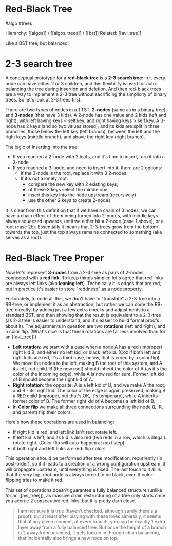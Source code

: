 # Red-Black Tree

#algo #trees

Hierarchy: [[algos]] / [[algos_trees]] / [[bst]]
Related: [[avl_tree]]

Like a BST tree, but balanced.

# 2-3 search tree

A conceptual prototype for a **red-black tree** is a **2-3 search tree**: in it every node can have either 2 or 3 children, and this flexibility is used for auto-balancing the tree during insertion and deletion. And then red-black trees are a way to implement a 2-3 tree without sacrificing the simplicity of binary trees. So let's look at 2-3 trees first.

There are two types of nodes in a TTST: **2-nodes** (same as in a binary tree), and **3-nodes** (that have 3 kids). A 2-node has one value and 2 kids (left and right), with left having keys < self.key, and right having keys > self.key. A 3-node has 2 keys (and so two values stored), and its kids are split in three branches: those below the left key (left branch), between the left and the right keys (middle branch), and above the right key (right branch).

The logic of inserting into the tree:
* If you reached a 2-node with 2 leafs, and it's time to insert, turn it into a 3-node
* If you reached a 3-node, and need to insert into it, there are 2 options:
    * If the 3-node is the root, replace it with 3 2-nodes
    * If it's not a lonely root:
        * compare the new key with 2 existing keys; 
        * of these 3 keys select the middle one, 
        * insert this key into the node upstream (recursively)
        * use the other 2 keys to create 2-nodes

It is clear from this definition that if we have a chain of 3 nodes, we can have a chain effect of them being turned into 2-nodes, with middle keys always squeezed upwards, until we either hit a 2-node (case 1 above), or a root (case 2b). Essentially it means that 2-3-trees grow from the bottom towards the top, just the top always remains connected to something (aka serves as a root).

# Red-Black Tree Proper

Now let's represent **3-nodes** from a 2-3-tree as pairs of 2-nodes, connected with a **red link**. To keep things simpler, let's agree that red links are always left links (aka **leaning left**). Technically it is edges that are red, but in practice it's easier to store "reddness" as a node property.

Fortunately, to code all this, we don't have to "translate" a 2-3-tree into a RB-tree, or implement it as an abstraction, but rather we can code the RB-tree directly, by adding just a few extra checks and adjustments to a standard BST, and then showing that the result is equivalent to a 2-3-tree (as 2-3 tree is easier to understand, and it's easier to build formal proofs about it). The adjustments in question are two **rotations** (left and right), and a color flip. (What's nice is that these rotations are far less involved than for an [[avl_tree]])

* **Left rotation**: we start with a case when a node A has a red (improper) right kid B, and either no left kid, or black left kid. (Coz if both left and right kids are red, it's a third case, below, that is cured by a color flip). We move the nodes to the left, making B the root of this system, and A its left, red child. B (the new root) should inherit the color of A (as it's the color of the incoming edge), while A is now red for sure. Former left kid of B should become the right kid of A. 
* **Right rotation**: the opposite: A is a left kid of B, and we make A the root, and B - its' right kid. The color of the edge is again preserved, making B a RED child (improper, but that's OK, it's temporary), while A inherits former color of B. The former right kid of A becomes a left kid of B.
* In **Color flip** we make all three connections surrounding the node (L, R, and parent) flip their colors.

Here's how these operations are used in balancing:
* If right kid is red, and left link isn't red: rotate left.
* If left kid is left, and its kid is also red (two reds in a row, which is illegal): rotate right. (Color flip will auto-happen at next step)
* if both right and left links are red: flip colors

This operation should be performed after tree modification, recurrently (in post-order), so if it leads to a creation of a wrong configuration upstream, it will propagate upstream, until everything is fixed. The last touch to it all is that the very top, root node is always forced to be black, even if color-flipping tries to make it red.

This set of operations doesn't guarantee a fully balanced structure (unlike for an [[avl_tree]]), as massive chain restructuring of a tree only starts once you accrue 2 consecutive red links, but it is pretty darn close.

> I am not sure it is true (haven't checked, although surely there's a proof), but at least after playing with these trees aimlessly, it seems that at any given moment, at every branch, you can be exactly 1 extra layer away from a fully balanced tree. But once the height of a branch is 2 away from balanced, it gets tucked in through chain balancing, that incidentally also brings a new node on top.